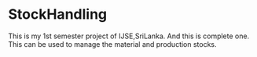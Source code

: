 # StockHandling
This is my 1st semester project of IJSE,SriLanka. And this is complete one. This can be used to manage the material and production stocks.
